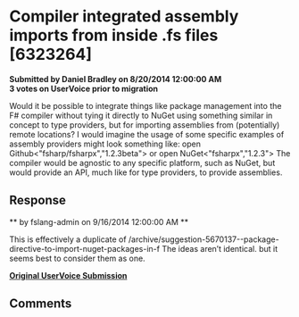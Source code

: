 # Compiler integrated assembly imports from inside .fs files [6323264] #

**Submitted by Daniel Bradley on 8/20/2014 12:00:00 AM**  
**3 votes on UserVoice prior to migration**  

Would it be possible to integrate things like package management into the F# compiler without tying it directly to NuGet using something similar in concept to type providers, but for importing assemblies from (potentially) remote locations? I would imagine the usage of some specific examples of assembly providers might look something like:
open Github<"fsharp/fsharpx","1.2.3beta">
or
open NuGet<"fsharpx","1.2.3">
The compiler would be agnostic to any specific platform, such as NuGet, but would provide an API, much like for type providers, to provide assemblies.



## Response ##
** by fslang-admin on 9/16/2014 12:00:00 AM **

This is effectively a duplicate of /archive/suggestion-5670137--package-directive-to-import-nuget-packages-in-f
The ideas aren’t identical. but it seems best to consider them as one.


**[Original UserVoice Submission](https://fslang.uservoice.com/forums/245727-f-language/suggestions/6323264)**


## Comments ##

